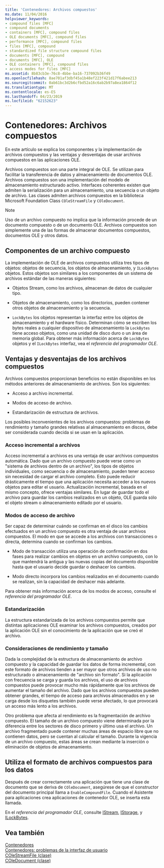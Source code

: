 ```yaml
---
title: 'Contenedores: Archivos compuestos'
ms.date: 11/04/2016
helpviewer_keywords:
- compound files [MFC]
- compound documents
- containers [MFC], compound files
- OLE documents [MFC], compound files
- performance [MFC], compound files
- files [MFC], compound
- standardized file structure compound files
- documents [MFC], compound
- documents [MFC], OLE
- OLE containers [MFC], compound files
- access modes for files [MFC]
ms.assetid: 8b83cb3e-76c8-4bbe-ba16-737092b36f49
ms.openlocfilehash: 8ae701af3dbf45a1b48ef223f421d17f6abee213
ms.sourcegitcommit: 0ab61bc3d2b6cfbd52a16c6ab2b97a8ea1864f12
ms.translationtype: MT
ms.contentlocale: es-ES
ms.lasthandoff: 04/23/2019
ms.locfileid: "62152623"
---
```

# <a name="containers-compound-files"></a>Contenedores: Archivos compuestos

En este artículo se explica los componentes y la implementación de archivos compuestos y las ventajas y desventajas de usar archivos compuestos en las aplicaciones OLE.

Archivos compuestos son una parte integral de OLE. Se utilizan para facilitar la transferencia de datos y almacenamiento de documentos OLE. Archivos compuestos son una implementación del modelo de almacenamiento estructurado activo. Interfaces coherentes existen que admiten la serialización para un almacenamiento, una secuencia o un objeto de archivo. Las clases admiten archivos compuestos en la biblioteca Microsoft Foundation Class `COleStreamFile` y `COleDocument`.

> [!NOTE]
>  Uso de un archivo compuesto no implica que la información procede de un documento compuesto o de un documento OLE. Archivos compuestos son simplemente una de las formas de almacenar documentos compuestos, documentos OLE y otros datos.

##  <a name="_core_components_of_a_compound_file"></a> Componentes de un archivo compuesto

La implementación de OLE de archivos compuestos utiliza tres tipos de objetos: objetos de secuencia, los objetos de almacenamiento, y `ILockBytes` objetos. Estos objetos son similares a los componentes de un sistema de archivos estándar de las maneras siguientes:

- Objetos Stream, como los archivos, almacenan de datos de cualquier tipo.

- Objetos de almacenamiento, como los directorios, pueden contener otros objetos de almacenamiento y la secuencia.

- `LockBytes` los objetos representan la interfaz entre los objetos de almacenamiento y el hardware físico. Determinan cómo se escriben los bytes reales a cualquier dispositivo de almacenamiento la `LockBytes` tiene acceso objetos, como una unidad de disco duro o un área de memoria global. Para obtener más información acerca de `LockBytes` objetos y el `ILockBytes` interfaz, vea el *referencia del programador OLE*.

##  <a name="_core_advantages_and_disadvantages_of_compound_files"></a> Ventajas y desventajas de los archivos compuestos

Archivos compuestos proporcionan beneficios no están disponibles en los métodos anteriores de almacenamiento de archivos. Son los siguientes:

- Acceso a archivo incremental.

- Modos de acceso de archivo.

- Estandarización de estructura de archivos.

Los posibles inconvenientes de los archivos compuestos: problemas de rendimiento y tamaño grandes relativas al almacenamiento en discos, debe ser considerada cuando decida si se usan en la aplicación.

###  <a name="_core_incremental_access_to_files"></a> Acceso incremental a archivos

Acceso incremental a archivos es una ventaja de usar archivos compuestos automática. Dado que un archivo compuesto puede verse como un "sistema de archivos dentro de un archivo", los tipos de objetos individuales, como secuencia o de almacenamiento, pueden tener acceso sin necesidad de cargar el archivo completo. Esto puede reducir drásticamente el tiempo que una aplicación necesita acceder a los nuevos objetos para editar el usuario. Actualización incremental, basada en el mismo concepto, ofrece ventajas similares. En lugar de guardar todo el archivo para guardar los cambios realizados en un objeto, OLE guarda sólo el objeto stream o almacenamiento editado por el usuario.

###  <a name="_core_file_access_modes"></a> Modos de acceso de archivo

Ser capaz de determinar cuándo se confirman en el disco los cambios efectuados en un archivo compuesto es otra ventaja de usar archivos compuestos. El modo en que se accede a los archivos con transacciones o directa, determina cuando se confirman los cambios.

- Modo de transacción utiliza una operación de confirmación en dos fases para realizar cambios en objetos en un archivo compuesto, con lo que mantendrá la antigua y las nuevas copias del documento disponible hasta que el usuario decide guardar o deshacer los cambios.

- Modo directo incorpora los cambios realizados en el documento cuando se realizan, sin la capacidad de deshacer más adelante.

Para obtener más información acerca de los modos de acceso, consulte el *referencia del programador OLE*.

###  <a name="_core_standardization"></a> Estandarización

La estructura estandarizada de los archivos compuestos permite que distintas aplicaciones OLE examinar los archivos compuestos, creados por la aplicación OLE sin el conocimiento de la aplicación que se creó el archivo.

###  <a name="_core_size_and_performance_considerations"></a> Consideraciones de rendimiento y tamaño

Dada la complejidad de la estructura de almacenamiento de archivo compuesto y la capacidad de guardar los datos de forma incremental, con este formato de archivos tienden a ser mayor que otros archivos de uso no estructurado o almacenamiento de "archivo sin formato". Si la aplicación con frecuencia se carga y guarda los archivos, el uso de archivos compuestos puede provocar mucho más rápidamente que los archivos de aumentar el tamaño del archivo. Dado que los archivos compuestos pueden obtener grandes, el tiempo de acceso para archivos almacenados en y se carga desde los disquetes también puede verse afectado, lo que provocará un acceso más lento a los archivos.

Otro problema que afecta al rendimiento es la fragmentación de archivo compuesto. El tamaño de un archivo compuesto viene determinada por la diferencia entre los sectores de disco primero y último usa el archivo. Un archivo fragmentado puede contener muchas áreas de espacio libre que no contienen datos, pero se cuentan al calcular el tamaño. Durante la vigencia de un archivo compuesto, estas áreas se crean mediante la inserción o eliminación de objetos de almacenamiento.

##  <a name="_core_using_compound_files_format_for_your_data"></a> Utiliza el formato de archivos compuestos para los datos

Después de crear correctamente una aplicación que tiene una clase de documento que se deriva de `COleDocument`, asegúrese de que el constructor del documento principal llama a `EnableCompoundFile`. Cuando el Asistente para aplicaciones crea aplicaciones de contenedor OLE, se inserta esta llamada.

En el *referencia del programador OLE*, consulte [IStream](/windows/desktop/api/objidl/nn-objidl-istream), [IStorage](/windows/desktop/api/objidl/nn-objidl-istorage), y [ILockBytes](/windows/desktop/api/objidl/nn-objidl-ilockbytes).

## <a name="see-also"></a>Vea también

[Contenedores](../mfc/containers.md)<br/>
[Contenedores: problemas de la interfaz de usuario](../mfc/containers-user-interface-issues.md)<br/>
[COleStreamFile (clase)](../mfc/reference/colestreamfile-class.md)<br/>
[COleDocument (clase)](../mfc/reference/coledocument-class.md)
